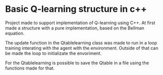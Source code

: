 # Basic Q-learning structure in c++

Project made to support implementation of Q-learning using C++. At first made a structure with a pure implementation, based on the Bellman equation.

The update function in the Qtablelearning class was made to run in a loop training interating with the agent with the environment. Outside of that can be made the loop to initializate the envoriment.

For the Qtablelearning is possible to save the Qtable in a file using the functions made for that.

